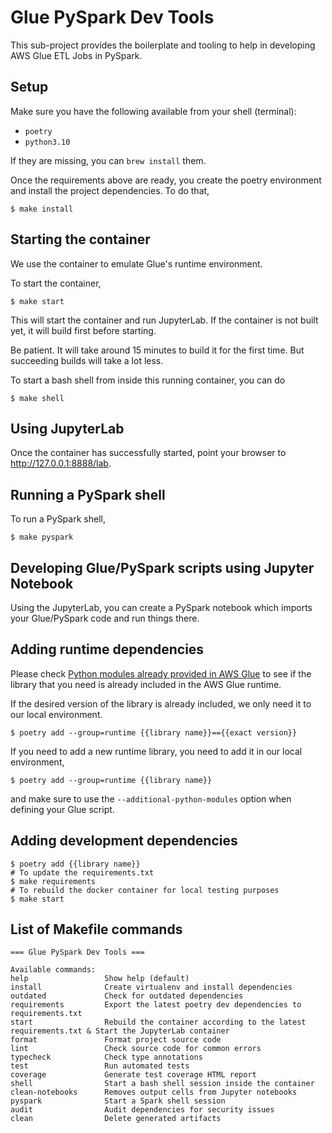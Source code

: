 # Glue PySpark Dev Tools

This sub-project provides the boilerplate and tooling to help in
developing AWS Glue ETL Jobs in PySpark.

## Setup

Make sure you have the following available from your shell (terminal):

- `poetry`
- `python3.10`

If they are missing, you can `brew install` them.

Once the requirements above are ready, you create the poetry environment 
and install the project dependencies. To do that,

    $ make install

## Starting the container

We use the container to emulate Glue's runtime environment.

To start the container,

    $ make start

This will start the container and run JupyterLab. If the
container is not built yet, it will build first before starting.

Be patient. It will take around 15 minutes to build it for the first
time. But succeeding builds will take a lot less.

To start a bash shell from inside this running container, you can do

    $ make shell

## Using JupyterLab

Once the container has successfully started, point your browser to
http://127.0.0.1:8888/lab.

## Running a PySpark shell

To run a PySpark shell,

    $ make pyspark

## Developing Glue/PySpark scripts using Jupyter Notebook

Using the JupyterLab, you can create a PySpark notebook which imports
your Glue/PySpark code and run things there.

## Adding runtime dependencies

Please check [Python modules already provided in AWS Glue](https://docs.aws.amazon.com/glue/latest/dg/aws-glue-programming-python-libraries.html#glue-modules-provided)
to see if the library that you need is already included in the AWS Glue
runtime.

If the desired version of the library is already included, we only need
it to our local environment.

    $ poetry add --group=runtime {{library name}}=={{exact version}}

If you need to add a new runtime library, you need to add it in our local
environment,

    $ poetry add --group=runtime {{library name}}

and make sure to use the `--additional-python-modules` option when
defining your Glue script.

## Adding development dependencies

```shell
$ poetry add {{library name}}
# To update the requirements.txt
$ make requirements 
# To rebuild the docker container for local testing purposes
$ make start 
```

## List of Makefile commands

```
=== Glue PySpark Dev Tools ===

Available commands:
help                 Show help (default)
install              Create virtualenv and install dependencies
outdated             Check for outdated dependencies
requirements         Export the latest poetry dev dependencies to requirements.txt
start                Rebuild the container according to the latest requirements.txt & Start the JupyterLab container
format               Format project source code
lint                 Check source code for common errors
typecheck            Check type annotations
test                 Run automated tests
coverage             Generate test coverage HTML report
shell                Start a bash shell session inside the container
clean-notebooks      Removes output cells from Jupyter notebooks
pyspark              Start a Spark shell session
audit                Audit dependencies for security issues
clean                Delete generated artifacts
```
